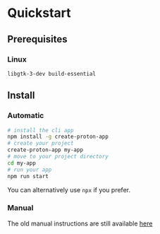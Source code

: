 # Quickstart

## Prerequisites

### Linux

`libgtk-3-dev build-essential`

## Install

### Automatic

```bash
# install the cli app
npm install -g create-proton-app
# create your project
create-proton-app my-app
# move to your project directory
cd my-app
# run your app
npm run start
```
You can alternatively use `npx` if you prefer.

### Manual

The old manual instructions are still available [here](manual_install.md)
